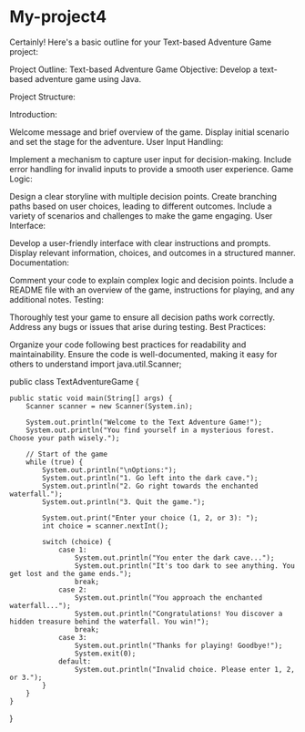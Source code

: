 # My-project4
Certainly! Here's a basic outline for your Text-based Adventure Game project:

Project Outline: Text-based Adventure Game
Objective: Develop a text-based adventure game using Java.

Project Structure:

Introduction:

Welcome message and brief overview of the game.
Display initial scenario and set the stage for the adventure.
User Input Handling:

Implement a mechanism to capture user input for decision-making.
Include error handling for invalid inputs to provide a smooth user experience.
Game Logic:

Design a clear storyline with multiple decision points.
Create branching paths based on user choices, leading to different outcomes.
Include a variety of scenarios and challenges to make the game engaging.
User Interface:

Develop a user-friendly interface with clear instructions and prompts.
Display relevant information, choices, and outcomes in a structured manner.
Documentation:

Comment your code to explain complex logic and decision points.
Include a README file with an overview of the game, instructions for playing, and any additional notes.
Testing:

Thoroughly test your game to ensure all decision paths work correctly.
Address any bugs or issues that arise during testing.
Best Practices:

Organize your code following best practices for readability and maintainability.
Ensure the code is well-documented, making it easy for others to understand
import java.util.Scanner;

public class TextAdventureGame {

    public static void main(String[] args) {
        Scanner scanner = new Scanner(System.in);

        System.out.println("Welcome to the Text Adventure Game!");
        System.out.println("You find yourself in a mysterious forest. Choose your path wisely.");

        // Start of the game
        while (true) {
            System.out.println("\nOptions:");
            System.out.println("1. Go left into the dark cave.");
            System.out.println("2. Go right towards the enchanted waterfall.");
            System.out.println("3. Quit the game.");

            System.out.print("Enter your choice (1, 2, or 3): ");
            int choice = scanner.nextInt();

            switch (choice) {
                case 1:
                    System.out.println("You enter the dark cave...");
                    System.out.println("It's too dark to see anything. You get lost and the game ends.");
                    break;
                case 2:
                    System.out.println("You approach the enchanted waterfall...");
                    System.out.println("Congratulations! You discover a hidden treasure behind the waterfall. You win!");
                    break;
                case 3:
                    System.out.println("Thanks for playing! Goodbye!");
                    System.exit(0);
                default:
                    System.out.println("Invalid choice. Please enter 1, 2, or 3.");
            }
        }
    }
}

